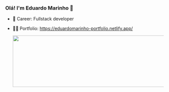 ### Olá! I'm Eduardo Marinho 👋
- 💼 Career: Fullstack developer
- 🙋‍♂️ Portfolio: https://eduardomarinho-portfolio.netlify.app/

  
  <img align="left" width="490" height="165" src="https://github-readme-stats.vercel.app/api?username=SirZemar&show_icons=true&hide_border=false&line_height=20&title_color=f69673&icon_color=1b93c9&show_owner=true"/>
<!--
**SirZemar/SirZemar** is a ✨ _special_ ✨ repository because its `README.md` (this file) appears on your GitHub profile.

Here are some ideas to get you started:

- 🔭 I’m currently working on ...
- 🌱 I’m currently learning ...
- 👯 I’m looking to collaborate on ...
- 🤔 I’m looking for help with ...
- 💬 Ask me about ...
- 📫 How to reach me: ...
- 😄 Pronouns: ...
- ⚡ Fun fact: ...
-->
